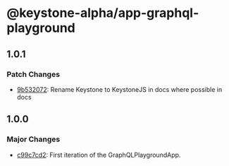 # @keystone-alpha/app-graphql-playground

## 1.0.1

### Patch Changes

- [9b532072](https://github.com/keystonejs/keystone-5/commit/9b532072): Rename Keystone to KeystoneJS in docs where possible in docs

## 1.0.0

### Major Changes

- [c99c7cd2](https://github.com/keystonejs/keystone-5/commit/c99c7cd2): First iteration of the GraphQLPlaygroundApp.
